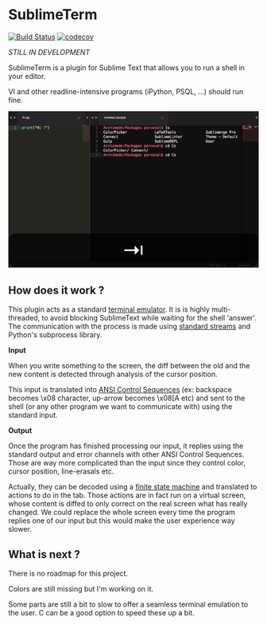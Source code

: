 SublimeTerm
===========

[![Build Status](https://travis-ci.org/percevalw/Sublimeterm.svg?branch=master)](https://travis-ci.org/percevalw/Sublimeterm) [![codecov](https://codecov.io/gh/percevalw/Sublimeterm/branch/master/graph/badge.svg)](https://codecov.io/gh/percevalw/Sublimeterm)

*STILL IN DEVELOPMENT*

SublimeTerm is a plugin for Sublime Text that allows you to run a shell in your editor.

VI and other readline-intensive programs (iPython, PSQL, ...) should run fine.

![](https://raw.githubusercontent.com/percevalw/Sublimeterm/master/doc/demo.gif)

## How does it work ?

This plugin acts as a standard [terminal emulator](https://en.wikipedia.org/wiki/Terminal_emulator). It is is highly multi-threaded, to avoid blocking SublimeText while waiting for the shell 'answer'. The communication with the process is made using [standard streams](https://en.wikipedia.org/wiki/Standard_streams) and Python's subprocess library.

**Input**

When you write something to the screen, the diff between the old and the new content is detected through analysis of the cursor position.

This input is translated into [ANSI Control Sequences](https://en.wikipedia.org/wiki/ANSI_escape_code) (ex: backspace becomes \x08 character, up-arrow becomes \x08[A etc) and sent to the shell (or any other program we want to communicate with) using the standard input.


**Output**

Once the program has finished processing our input, it replies using the standard output and error channels with other ANSI Control Sequences. Those are way more complicated than the input since they control color, cursor position, line-erasals etc.

Actually, they can be decoded using a [finite state machine](https://en.wikipedia.org/wiki/Finite-state_machine) and translated to actions to do in the tab. Those actions are in fact run on a virtual screen, whose content is diffed to only correct on the real screen what has really changed. We could replace the whole screen every time the program replies one of our input but this would make the user experience way slower.

## What is next ?
There is no roadmap for this project.

Colors are still missing but I'm working on it.

Some parts are still a bit to slow to offer a seamless terminal emulation to the user. C can be a good option to speed these up a bit.
